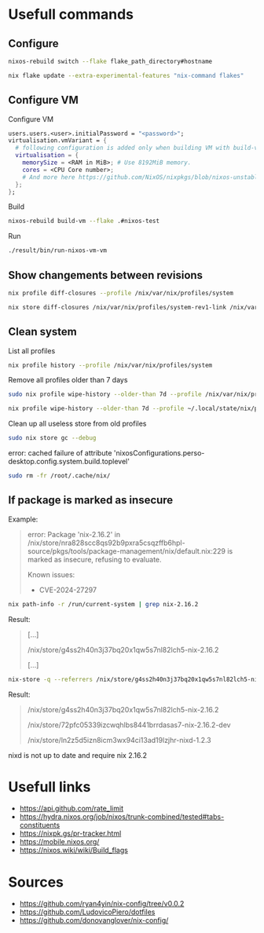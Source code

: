 # Usefull commands

## Configure

```bash
nixos-rebuild switch --flake flake_path_directory#hostname
```

```bash
nix flake update --extra-experimental-features "nix-command flakes"
```

## Configure VM

Configure VM
```nix
users.users.<user>.initialPassword = "<password>";
virtualisation.vmVariant = {
  # following configuration is added only when building VM with build-vm
  virtualisation = {
    memorySize = <RAM in MiB>; # Use 8192MiB memory.
    cores = <CPU Core number>;
    # And more here https://github.com/NixOS/nixpkgs/blob/nixos-unstable/nixos/modules/virtualisation/qemu-vm.nix     
  };
};
```

Build
```bash
nixos-rebuild build-vm --flake .#nixos-test
```

Run
```bash
./result/bin/run-nixos-vm-vm
```

## Show changements between revisions


```bash
nix profile diff-closures --profile /nix/var/nix/profiles/system
```

```bash
nix store diff-closures /nix/var/nix/profiles/system-rev1-link /nix/var/nix/profiles/system-rev2-link
```

## Clean system

List all profiles
```bash
nix profile history --profile /nix/var/nix/profiles/system
```

Remove all profiles older than 7 days
```bash
sudo nix profile wipe-history --older-than 7d --profile /nix/var/nix/profiles/system
```

```bash
nix profile wipe-history --older-than 7d --profile ~/.local/state/nix/profiles/home-manager
```

Clean up all useless store from old profiles
```bash
sudo nix store gc --debug
```

error: cached failure of attribute 'nixosConfigurations.perso-desktop.config.system.build.toplevel'
```bash
sudo rm -fr /root/.cache/nix/
```

## If package is marked as insecure

Example:

> error: Package 'nix-2.16.2' in /nix/store/nra828scc8qs92b9pxra5csqzffb6hpl-source/pkgs/tools/package-management/nix/default.nix:229 is marked as insecure, refusing to evaluate.
>
> Known issues:
> - CVE-2024-27297

```bash
nix path-info -r /run/current-system | grep nix-2.16.2
```
Result:
> [...]
>
> /nix/store/g4ss2h40n3j37bq20x1qw5s7nl82lch5-nix-2.16.2
>
> [...]

```bash
nix-store -q --referrers /nix/store/g4ss2h40n3j37bq20x1qw5s7nl82lch5-nix-2.16.2
```
Result:
> /nix/store/g4ss2h40n3j37bq20x1qw5s7nl82lch5-nix-2.16.2
>
> /nix/store/72pfc05339izcwqhlbs8441brrdasas7-nix-2.16.2-dev
>
> /nix/store/ln2z5d5izn8icm3wx94ci13ad19lzjhr-nixd-1.2.3

nixd is not up to date and require nix 2.16.2

# Usefull links

- https://api.github.com/rate_limit
- https://hydra.nixos.org/job/nixos/trunk-combined/tested#tabs-constituents
- https://nixpk.gs/pr-tracker.html
- https://mobile.nixos.org/
- https://nixos.wiki/wiki/Build_flags

# Sources

- https://github.com/ryan4yin/nix-config/tree/v0.0.2
- https://github.com/LudovicoPiero/dotfiles
- https://github.com/donovanglover/nix-config/
